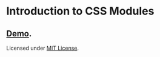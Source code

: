 # Introduction to CSS Modules

[Demo](https://github.com/sergiivelykodnyi/presentation-css-modules-demo).
---
Licensed under [MIT License](LICENSE.md).
